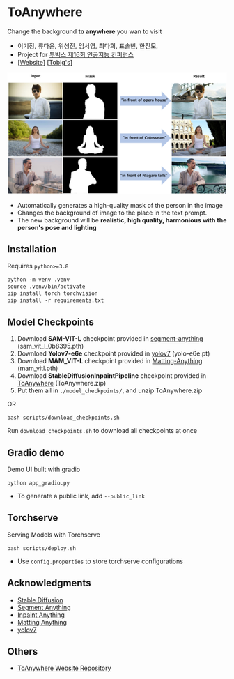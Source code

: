 # ToAnywhere
Change the background **to anywhere** you wan to visit  
- 이기정, 류다윤, 위성진, 임서영, 최다희, 표솔빈, 한진모,
- Project for [투빅스 제16회 인공지능 컨퍼런스](http://www.datamarket.kr/xe/board_lhOx96/84733)
- [[Website](https://web-convimg-7xwyjq992llizmajzo.sel4.cloudtype.app/)] [[Tobig's](http://www.datamarket.kr/xe/page_SKdp53)]

![results](./figure/result.png)
- Automatically generates a high-quality mask of the person in the image
- Changes the background of image to the place in the text prompt.
- The new background will be **realistic, high quality, harmonious with the person's pose and lighting**

## Installation
Requires `python>=3.8`
```
python -m venv .venv
source .venv/bin/activate
pip install torch torchvision
pip install -r requirements.txt
```

## Model Checkpoints
1. Download **SAM-VIT-L** checkpoint provided in [segment-anything](https://github.com/facebookresearch/segment-anything) (sam_vit_l_0b8395.pth)
2. Download **Yolov7-e6e** checkpoint provided in [yolov7](https://github.com/WongKinYiu/yolov7) (yolo-e6e.pt)
3. Download **MAM_VIT-L** checkpoint provided in [Matting-Anything](https://github.com/SHI-Labs/Matting-Anything) (mam_vitl.pth)
4. Download **StableDiffusionInpaintPipeline** checkpoint provided in [ToAnywhere](https://drive.google.com/drive/folders/1OyRch77sEaXDUrk3eEEXjHPAT5oBAGgN) (ToAnywhere.zip)
5. Put them all in `./model_checkpoints/`, and unzip ToAnywhere.zip

OR  
```
bash scripts/download_checkpoints.sh
```
Run `download_checkpoints.sh` to download all checkpoints at once

## Gradio demo
Demo UI built with gradio

```
python app_gradio.py
```
- To generate a public link, add ```--public_link```

## Torchserve
Serving Models with Torchserve
```
bash scripts/deploy.sh
```
- Use `config.properties` to store torchserve configurations

## Acknowledgments
- [Stable Diffusion](https://github.com/CompVis/stable-diffusion)
- [Segment Anything](https://github.com/facebookresearch/segment-anything)
- [Inpaint Anything](https://github.com/geekyutao/Inpaint-Anything)
- [Matting Anything](https://github.com/SHI-Labs/Matting-Anything)
- [yolov7](https://github.com/WongKinYiu/yolov7)

## Others
- [ToAnywhere Website Repository](https://github.com/WiFiHan/convimg)